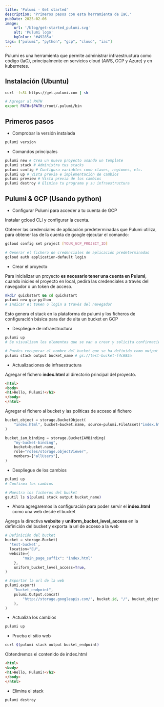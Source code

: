 ```yaml
---
title: 'Pulumi - Get started'
description: 'Primeros pasos con esta herramienta de IaC.'
pubDate: 2025-02-06
image:
    url: '/blog/get-started_pulumi.svg'
    alt: 'Pulumi logo'
    bgColor: '#49285a'
tags: ["pulumi", "python", "gcp", "cloud", "iac"]
---
```

Pulumi es una herramienta que permite administrar infraestructura como código (IaC), principalmente en servicios cloud (AWS, GCP y Azure) y en kubernetes.

## Instalación (Ubuntu)

```bash
curl -fsSL https://get.pulumi.com | sh

# Agregar al PATH
export PATH=$PATH:/root/.pulumi/bin
```

## Primeros pasos

- Comprobar la versión instalada

```bash
pulumi version
```

- Comandos principales

```bash
pulumi new # Crea un nuevo proyecto usando un template
pulumi stack # Administra tus stacks
pulumi config # Configura variables como claves, regiones, etc.
pulumi up # Vista previa e implementación de cambios
pulumi preview # Vista previa de los cambios
pulumi destroy # Elimina tu programa y su infraestructura
```

## Pulumi & GCP (Usando python)

- Configurar Pulumi para acceder a tu cuenta de GCP

Instalar gcloud CLI y configurar la cuenta.

Obtener las credenciales de aplicación predeterminadas que Pulumi utiliza, para obtener las de la cuenta de google ejecutar el comando:

```bash
gcloud config set project [YOUR_GCP_PROJECT_ID]

# Generar el fichero de credenciales de aplicación predeterminadas
gcloud auth application-default login
```

- Crear el proyecto

Para inicializar un proyecto __es necesario tener una cuenta en Pulumi__, cuando inicies el proyecto en local, pedirá las credenciales a través del navegador o un token de acceso.

```bash
mkdir quickstart && cd quickstart
pulumi new gcp-python
# Indicar el token o login a través del navegador
```

Esto genera el stack en la plataforma de pulumi y los ficheros de configuración básica para dar de alta un bucket en GCP

- Despliegue de infraestructura

```bash
pulumi up
# Se visualizan los elementos que se van a crear y solicita confirmación

# Puedes recuperar el nombre del bucket que se ha definido como output
pulumi stack output bucket_name # gs://test-bucket-f4c685a
```

- Actualizaciones de infraestructura

Agregar el fichero __index.html__ al directorio principal del proyecto.

```html
<html>
<body>
<h1>Hello, Pulumi!</h1>
</body>
</html>
```

Agregar el fichero al bucket y las políticas de acceso al fichero

```python
bucket_object = storage.BucketObject(
    "index.html", bucket=bucket.name, source=pulumi.FileAsset("index.html")
)

bucket_iam_binding = storage.BucketIAMBinding(
    "my-bucket-binding",
    bucket=bucket.name,
    role="roles/storage.objectViewer",
    members=["allUsers"],
)
```

- Despliegue de los cambios

```bash
pulumi up
# Confirma los cambios

# Muestra los ficheros del bucket
gsutil ls $(pulumi stack output bucket_name)
```

- Ahora agregaremos la configuración para poder servir el __index.html__ como una web desde el bucket

Agrega la directiva __website__ y __uniform_bucket_level_access__ en la definición del bucket y exporta la url de acceso a la web

```python
# Definición del bucket
bucket = storage.Bucket(
  'test-bucket',
  location="EU",
  website={
        "main_page_suffix": "index.html"
    },
    uniform_bucket_level_access=True,
)

# Exportar la url de la web
pulumi.export(
    "bucket_endpoint",
    pulumi.Output.concat(
        "http://storage.googleapis.com/", bucket.id, "/", bucket_object.name
    ),
)
```

- Actualiza los cambios

```bash
pulumi up
```

- Prueba el sitio web

```bash
curl $(pulumi stack output bucket_endpoint)
```

Obtendremos el contenido de index.html

```html
<html>
<body>
<h1>Hello, Pulumi!</h1>
</body>
</html>
```

- Elimina el stack

```bash
pulumi destroy
```

